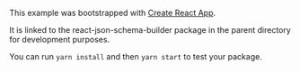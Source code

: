 This example was bootstrapped with [Create React App](https://github.com/facebook/create-react-app).

It is linked to the react-json-schema-builder package in the parent directory for development purposes.

You can run `yarn install` and then `yarn start` to test your package.
